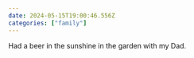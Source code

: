 ```yaml
---
date: 2024-05-15T19:00:46.556Z
categories: ["family"]
---
```

Had a beer in the sunshine in the garden with my Dad. 
